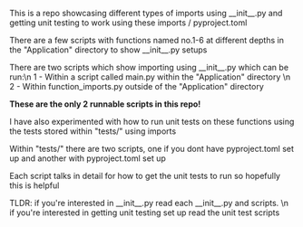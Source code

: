 This is a repo showcasing different types of imports using \_\_init\_\_.py and getting
unit testing to work using these imports / pyproject.toml

There are a few scripts with functions named no.1-6 at different depths in the 
"Application" directory to show \_\_init\_\_.py setups

There are two scripts which show importing using \_\_init\_\_.py which can be run:\n
    1 - Within a script called main.py within the "Application" directory \n
    2 - Within function_imports.py outside of the "Application" directory

__These are the only 2 runnable scripts in this repo!__

I have also experimented with how to run unit tests on these functions using the tests
stored within "tests/" using imports

Within "tests/" there are two scripts, one if you dont have pyproject.toml set up and
another with pyproject.toml set up

Each script talks in detail for how to get the unit tests to run so hopefully this is helpful


TLDR: if you're interested in \_\_init\_\_.py read each \_\_init\_\_.py and scripts. \n
      if you're interested in getting unit testing set up read the unit test scripts
